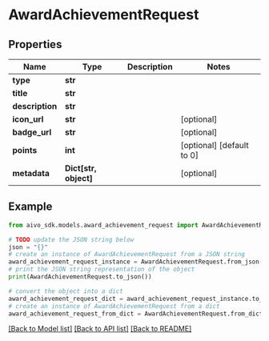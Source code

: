 # AwardAchievementRequest

## Properties

Name | Type | Description | Notes
------------ | ------------- | ------------- | -------------
**type** | **str** |  |
**title** | **str** |  |
**description** | **str** |  |
**icon_url** | **str** |  | [optional]
**badge_url** | **str** |  | [optional]
**points** | **int** |  | [optional] [default to 0]
**metadata** | **Dict[str, object]** |  | [optional]

## Example

```python
from aivo_sdk.models.award_achievement_request import AwardAchievementRequest

# TODO update the JSON string below
json = "{}"
# create an instance of AwardAchievementRequest from a JSON string
award_achievement_request_instance = AwardAchievementRequest.from_json(json)
# print the JSON string representation of the object
print(AwardAchievementRequest.to_json())

# convert the object into a dict
award_achievement_request_dict = award_achievement_request_instance.to_dict()
# create an instance of AwardAchievementRequest from a dict
award_achievement_request_from_dict = AwardAchievementRequest.from_dict(award_achievement_request_dict)
```

[[Back to Model list]](../README.md#documentation-for-models) [[Back to API list]](../README.md#documentation-for-api-endpoints) [[Back to README]](../README.md)
